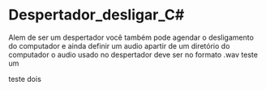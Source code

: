 # Despertador_desligar_C#
Alem de ser um despertador você também pode agendar o desligamento do computador e ainda definir um audio apartir de um diretório do computador
o audio usado no despertador deve ser no formato .wav
teste um

teste dois

